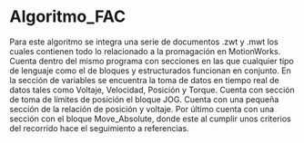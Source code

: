 # Algoritmo_FAC
Para este algoritmo se integra una serie de documentos .zwt y .mwt los cuales contienen todo lo relacionado a la promagación en MotionWorks.
Cuenta dentro del mismo programa con secciones en las que cualquier tipo de lenguaje como el de bloques y estructurados funcionan en conjunto.
En la sección de variables se encuentra la toma de datos en tiempo real de datos tales como Voltaje, Velocidad, Posición y Torque.
Cuenta con sección de toma de límites de posición el bloque JOG.
Cuenta con una pequeña sección de la relación de posición y voltaje.
Por último cuenta con una sección con el bloque Move_Absolute, donde este al cumplir unos criterios del recorrido hace el seguimiento a referencias.
